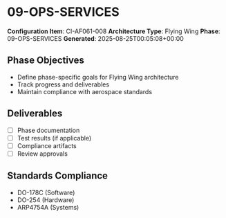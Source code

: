 # 09-OPS-SERVICES

**Configuration Item**: CI-AF061-008
**Architecture Type**: Flying Wing
**Phase**: 09-OPS-SERVICES
**Generated**: 2025-08-25T00:05:08+00:00

## Phase Objectives
- Define phase-specific goals for Flying Wing architecture
- Track progress and deliverables
- Maintain compliance with aerospace standards

## Deliverables
- [ ] Phase documentation
- [ ] Test results (if applicable)
- [ ] Compliance artifacts
- [ ] Review approvals

## Standards Compliance
- DO-178C (Software)
- DO-254 (Hardware)
- ARP4754A (Systems)
